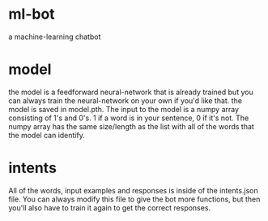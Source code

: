 # ml-bot
a machine-learning chatbot
# model
the model is a feedforward neural-network that is already trained but you can always train the neural-network on your own if you'd like that. the model is saved in model.pth. The input to the model is a numpy array consisting of 1's and 0's. 1 if a word is in your sentence, 0 if it's not. The numpy array has the same size/length as the list with all of the words that the model can identify. 
# intents
All of the words, input examples and responses is inside of the intents.json file. You can always modify this file to give the bot more functions, but then you'll also have to train it again to get the correct responses. 
